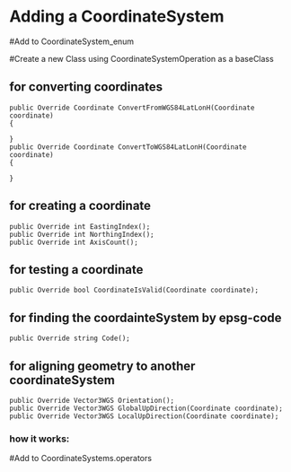 Adding a CoordinateSystem
=========================

#Add to CoordinateSystem_enum



#Create a new Class using CoordinateSystemOperation as a baseClass

## for converting coordinates
```
public Override Coordinate ConvertFromWGS84LatLonH(Coordinate coordinate)
{

}
public Override Coordinate ConvertToWGS84LatLonH(Coordinate coordinate)
{

}
```

## for creating a coordinate
```
public Override int EastingIndex();
public Override int NorthingIndex();
public Override int AxisCount();
```

## for testing a coordinate
```
public Override bool CoordinateIsValid(Coordinate coordinate);
```

## for finding the coordainteSystem by epsg-code
```
public Override string Code();
```

## for aligning geometry to another coordinateSystem
```
public Override Vector3WGS Orientation();
public Override Vector3WGS GlobalUpDirection(Coordinate coordinate);
public Override Vector3WGS LocalUpDirection(Coordinate coordinate);
```
### how it works:



#Add to CoordinateSystems.operators